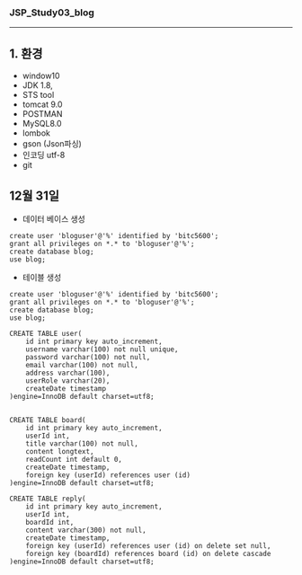 ### JSP_Study03_blog
----------------------------------

## 1. 환경
- window10
- JDK 1.8,
- STS tool
- tomcat 9.0
- POSTMAN
- MySQL8.0
- lombok
- gson (Json파싱)
- 인코딩 utf-8
- git


## 12월 31일 
- 데이터 베이스 생성

``` MySQL
create user 'bloguser'@'%' identified by 'bitc5600';
grant all privileges on *.* to 'bloguser'@'%';
create database blog;
use blog;
```

- 테이블 생성

``` MySQL
create user 'bloguser'@'%' identified by 'bitc5600';
grant all privileges on *.* to 'bloguser'@'%';
create database blog;
use blog;

CREATE TABLE user(
    id int primary key auto_increment,
    username varchar(100) not null unique,
    password varchar(100) not null,
    email varchar(100) not null,
    address varchar(100),
    userRole varchar(20),
    createDate timestamp
)engine=InnoDB default charset=utf8;


CREATE TABLE board(
    id int primary key auto_increment,
    userId int,
    title varchar(100) not null,
    content longtext,
    readCount int default 0,
    createDate timestamp,
    foreign key (userId) references user (id)
)engine=InnoDB default charset=utf8;

CREATE TABLE reply(
    id int primary key auto_increment,
    userId int,
    boardId int,
    content varchar(300) not null,
    createDate timestamp,
    foreign key (userId) references user (id) on delete set null,
    foreign key (boardId) references board (id) on delete cascade
)engine=InnoDB default charset=utf8;

```
